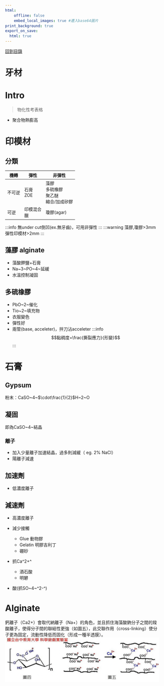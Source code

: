 ```yaml
---
html:
    offline: false
    embed_local_images: true #遷入base64圖片
print_background: true
export_on_save:
  html: true
---
```

[回到目錄](index.md)
# 牙材
# Intro
>物化性考表格
- 聚合物熱膨高
# 印模材
## 分類
| 機轉   | 彈性           | 非彈性 |
| ------ | -------------- | ------ |
| 不可逆 | 石膏<br>ZOE |  藻膠<br>多硫橡膠<br>聚乙醚<br>縮合/加成矽膠      |
| 可逆       | 印模混合<br>臘               |  瓊膠(agar)      |

:::info
無under cut倒凹(ex.無牙齒)，可用非彈性
::: 
:::warning
藻膠,瓊膠>3mm
彈性印模材>2mm
:::
## 藻膠 alginate

- 藻酸鉀鹽+石膏
- Na~3~PO~4~延緩
- 水溫控制凝固
## 多硫橡膠
- PbO~2~催化
- Tio~2~填充物
- 衣服變色
- 彈性好
- 兩管(base, acceleter)，拌刀沾acceleter
:::info
$$黏稠度=\frac{撕裂應力}{形變}$$
:::

# 石膏
## Gypsum
粉末：CaSO~4~$\cdot\frac{1}{2}$H~2~O

## 凝固
即為CaSO~4~結晶
### 離子
- 加入少量離子加速結晶，過多則減緩（ eg. 2% NaCl）
- 陽離子減速


## 加速劑
- 低濃度離子

## 減速劑
- 高濃度離子
- 減少接觸
  - Glue 動物膠
  - Gelatin 明膠吉利丁
  - 硼砂

- 抓Ca^2+^
  - 酒石酸
  - 明礬
- 酸(抓SO~4~^2-^)



# Alginate
鈣離子（Ca2+）會取代納離子（Na+）的角色，並且抓住海藻酸鈉分子之間的羧酸離子，使得分子間的聯結性更強（如圖五），此交聯作用（cross-linking）使分子更為固定，流動性降低而固化（形成一種半透膜）。
![](paste_src/2022-11-06-15-02-06.png)
